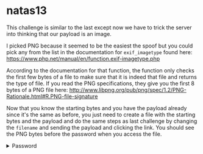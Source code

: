 # natas13

This challenge is similar to the last except now we have to trick the server into thinking that our payload is an image.

I picked PNG because it seemed to be the easiest the spoof but you could pick any from the list in the documentation for `exif_imagetype` found here: https://www.php.net/manual/en/function.exif-imagetype.php

According to the documentation for that function, the function only checks the first few bytes of a file to make sure that it is indeed that file and returns the type of file. If you read the PNG specifications, they give you the first 8 bytes of a PNG file here: http://www.libpng.org/pub/png/spec/1.2/PNG-Rationale.html#R.PNG-file-signature

Now that you know the starting bytes and you have the payload already since it's the same as before, you just need to create a file with the starting bytes and the payload and do the same steps as last challenge by changing the `filename` and sending the payload and clicking the link. You should see the PNG bytes before the password when you access the file.

<details>
  <summary>Password</summary>
  Lg96M10TdfaPyVBkJdjymbllQ5L6qdl1
</details>
